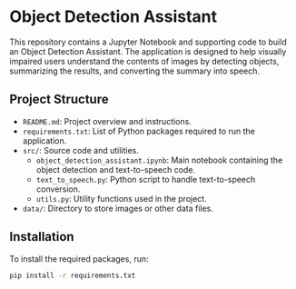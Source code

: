 # Object Detection Assistant

This repository contains a Jupyter Notebook and supporting code to build an Object Detection Assistant. The application is designed to help visually impaired users understand the contents of images by detecting objects, summarizing the results, and converting the summary into speech.

## Project Structure

- `README.md`: Project overview and instructions.
- `requirements.txt`: List of Python packages required to run the application.
- `src/`: Source code and utilities.
  - `object_detection_assistant.ipynb`: Main notebook containing the object detection and text-to-speech code.
  - `text_to_speech.py`: Python script to handle text-to-speech conversion.
  - `utils.py`: Utility functions used in the project.
- `data/`: Directory to store images or other data files.

## Installation

To install the required packages, run:

```bash
pip install -r requirements.txt
